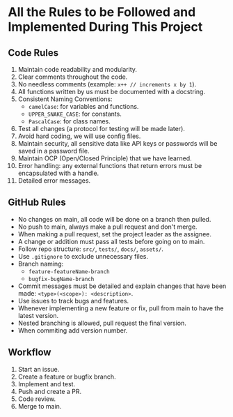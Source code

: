 # All the Rules to be Followed and Implemented During This Project

## **Code Rules**

1. Maintain code readability and modularity.
1. Clear comments throughout the code.
1. No needless comments (example: `x++ // increments x by 1`).
1. All functions written by us must be documented with a docstring.
1. Consistent Naming Conventions:
   - `camelCase`: for variables and functions.
   - `UPPER_SNAKE_CASE`: for constants.
   - `PascalCase`: for class names.
1. Test all changes (a protocol for testing will be made later).
1. Avoid hard coding, we will use config files.
1. Maintain security, all sensitive data like API keys or passwords will be saved in a password file.
1. Maintain OCP (Open/Closed Principle) that we have learned.
1. Error handling: any external functions that return errors must be encapsulated with a handle.
1. Detailed error messages.

## **GitHub Rules**

- No changes on main, all code will be done on a branch then pulled.
- No push to main, always make a pull request and don't merge.
- When making a pull request, set the project leader as the assignee.
- A change or addition must pass all tests before going on to main.
- Follow repo structure: `src/`, `tests/`, `docs/`, `assets/`.
- Use `.gitignore` to exclude unnecessary files.
- Branch naming:
  - `feature-featureName-branch`
  - `bugfix-bugName-branch`
- Commit messages must be detailed and explain changes that have been made: `<type>(<scope>): <description>`.
- Use issues to track bugs and features.
- Whenever implementing a new feature or fix, pull from main to have the latest version.
- Nested branching is allowed, pull request the final version.
- When commiting add version number.

## **Workflow**

1. Start an issue.
2. Create a feature or bugfix branch.
3. Implement and test.
4. Push and create a PR.
5. Code review.
6. Merge to main.
